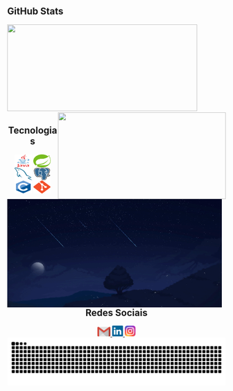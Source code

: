 ## GitHub Stats

<div>
  <img height="200em" width="438px" src="https://github-readme-stats.vercel.app/api?username=jornadev&show_icons=true&theme=midnight-purple&include_all_commits=true&count_private=true"/>
  <img align="right" height="200em" width="387px" src="https://github-readme-stats.vercel.app/api/top-langs/?username=jornadev&layout=compact&langs_count=16&theme=midnight-purple"/>
</div>

<div align="center">
  <div style="display: inline_block">
    <img align="left" height="250" alt="coding-time" src="star.gif">
    <h2>Tecnologias</h2>
    <img align="center" height="30" width="40" alt="java-icon" src="java.png">
    <img align="center" height="30" width="40" alt="spring-icon" src="https://raw.githubusercontent.com/devicons/devicon/master/icons/spring/spring-original.svg">
    <img align="center" height="30" width="40" alt="mysql-icon" src="https://raw.githubusercontent.com/devicons/devicon/master/icons/mysql/mysql-original.svg">
    <img align="center" height="30" width="40" alt="postgresql-icon" src="https://raw.githubusercontent.com/devicons/devicon/master/icons/postgresql/postgresql-original.svg">
    <img align="center" height="30" width="40" alt="c-icon" src="https://raw.githubusercontent.com/devicons/devicon/master/icons/c/c-original.svg">
    <img align="center" height="30" width="40" alt="git-icon" src="https://raw.githubusercontent.com/devicons/devicon/master/icons/git/git-original.svg">
  </div>
  <h2>Redes Sociais</h2>
  <a href="mailto:jornadahenrique12@gmail.com">
    <img width="30" src="gmail.svg" alt="Gmail">
  </a>
  <a href="https://www.linkedin.com/in/henriquejornada/">
    <img width="25" src="linkedin.svg" alt="LinkedIn">
  </a>
  <a href="https://www.instagram.com/henriquejornada/">
    <img width="25" src="instagram.png" alt="Instagram">
  </a>
</div>

<picture align="center">
  <source media="(prefers-color-scheme: dark)" srcset="https://raw.githubusercontent.com/jornadev/jornadev/output/github-contribution-grid-snake-dark.svg">
  <source media="(prefers-color-scheme: light)" srcset="https://raw.githubusercontent.com/jornadev/jornadev/output/github-contribution-grid-snake-dark.svg">
  <img align="center" alt="github contribution grid snake animation" src="https://raw.githubusercontent.com/jornadev/jornadev/output/github-contribution-grid-snake.svg">
</picture>
